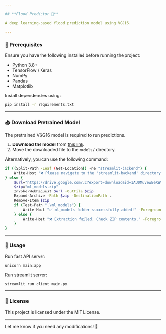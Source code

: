 ```yaml
---

## **Flood Predictor 🌊**  

A deep learning-based flood prediction model using VGG16.  

---
```


### **📌 Prerequisites**  
Ensure you have the following installed before running the project:  

- Python 3.8+  
- TensorFlow / Keras  
- NumPy  
- Pandas  
- Matplotlib  

Install dependencies using:  
```bash
pip install -r requirements.txt
```

---

### **📥 Download Pretrained Model**  
The pretrained VGG16 model is required to run predictions.  

1. **Download the model** from [this link](https://drive.google.com/uc?export=download&id=1AU0MuvewEeXWVu-j-WoXO6bw391VGyNl).  
2. Move the downloaded file to the `models/` directory.  

Alternatively, you can use the following command:  
```bash
if ((Split-Path -Leaf (Get-Location)) -ne "streamlit-backend") {
    Write-Host "❌ Please navigate to the 'streamlit-backend' directory before running this command." -ForegroundColor Red
} else {
    $url="https://drive.google.com/uc?export=download&id=1AU0MuvewEeXWVu-j-WoXO6bw391VGyNl"
    $zip="ml_models.zip"
    Invoke-WebRequest $url -OutFile $zip
    Expand-Archive -Path $zip -DestinationPath .
    Remove-Item $zip
    if (Test-Path ".\ml_models") {
        Write-Host "✅ ml_models folder successfully added!" -ForegroundColor Green
    } else {
        Write-Host "❌ Extraction failed. Check ZIP contents." -ForegroundColor Red
    }
}

```

---

### **🚀 Usage**  
Run fast API server:  
```bash
unicorn main:app
```
Run streamlit server:
```bash
streamlit run client_main.py
```

---

### **📜 License**  
This project is licensed under the MIT License.  

---

Let me know if you need any modifications! 🚀
